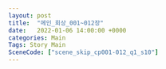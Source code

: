 ```yaml
---
layout: post
title:  "메인_회상_001~012장"
date:   2022-01-06 14:00:00 +0000
categories: Main
Tags: Story Main
SceneCode: ["scene_skip_cp001-012_q1_s10"]
---
```

